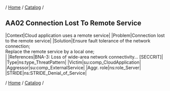 / [Home](/acctp/) / [Catalog](/acctp/catalog/) /

## AA02 Connection Lost To Remote Service

|Context|Cloud application uses a remote service|
|Problem|Connection lost to the remote service|
|Solution|Ensure fault tolerance of the network connection;<br /> Replace the remote service by a local one;<br />|
|References|BNA-3: Loss of wide-area network connectivity... [SECCRIT]|
|Type|ns:type_ThreatPattern|
|Victim|su:comp_CloudApplication|
|Aggressor|su:comp_ExternalService|
|Aggr. role|ns:role_Server|
|STRIDE|ns:STRIDE_Denial_of_Service|

/ [Home](/acctp/) / [Catalog](/acctp/catalog/) /
